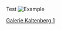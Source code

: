 Test
![Example](/web-gallery/assets/img/2023/kaltenberg_1/RHO_Kaltenberg_2448.jpg)

[Galerie Kaltenberg 1](./index.html)
